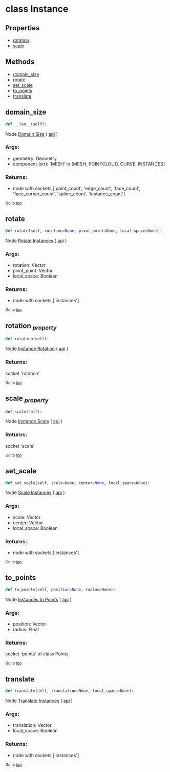 # class Instance

## Properties

- [rotation](#rotation-property)
- [scale](#scale-property)



## Methods

- [domain_size](#domain_size)
- [rotate](#rotate)
- [set_scale](#set_scale)
- [to_points](#to_points)
- [translate](#translate)

## domain_size

```python
def __len__(self):

```
Node [Domain Size](https://docs.blender.org/manual/en/latest/modeling/geometry_nodes/attribute/domain_size.html) ( [api](https://docs.blender.org/api/current/bpy.types.GeometryNodeAttributeDomainSize.html) )

### Args:
- geometry: Geometry
- component (str): 'MESH' in [MESH, POINTCLOUD, CURVE, INSTANCES]

### Returns:

- node with sockets ['point_count', 'edge_count', 'face_count', 'face_corner_count', 'spline_count', 'instance_count']

<sub>Go to [top](#class-Instance)</sub>

## rotate

```python
def rotate(self, rotation=None, pivot_point=None, local_space=None):

```
Node [Rotate Instances](https://docs.blender.org/manual/en/latest/modeling/geometry_nodes/instances/rotate_instances.html) ( [api](https://docs.blender.org/api/current/bpy.types.GeometryNodeRotateInstances.html) )

### Args:
- rotation: Vector
- pivot_point: Vector
- local_space: Boolean

### Returns:

- node with sockets ['instances']

<sub>Go to [top](#class-Instance)</sub>

## rotation <sub>*property*</sub>

```python
def rotation(self):

```
Node [Instance Rotation](https://docs.blender.org/manual/en/latest/modeling/geometry_nodes/instances/instance_rotation.html) ( [api](https://docs.blender.org/api/current/bpy.types.GeometryNodeInputInstanceRotation.html) )

### Returns:

  socket 'rotation'

<sub>Go to [top](#class-Instance)</sub>

## scale <sub>*property*</sub>

```python
def scale(self):

```
Node [Instance Scale](https://docs.blender.org/manual/en/latest/modeling/geometry_nodes/instances/instance_scale.html) ( [api](https://docs.blender.org/api/current/bpy.types.GeometryNodeInputInstanceScale.html) )

### Returns:

  socket 'scale'

<sub>Go to [top](#class-Instance)</sub>

## set_scale

```python
def set_scale(self, scale=None, center=None, local_space=None):

```
Node [Scale Instances](https://docs.blender.org/manual/en/latest/modeling/geometry_nodes/instances/scale_instances.html) ( [api](https://docs.blender.org/api/current/bpy.types.GeometryNodeScaleInstances.html) )

### Args:
- scale: Vector
- center: Vector
- local_space: Boolean

### Returns:

- node with sockets ['instances']

<sub>Go to [top](#class-Instance)</sub>

## to_points

```python
def to_points(self, position=None, radius=None):

```
Node [Instances to Points](https://docs.blender.org/manual/en/latest/modeling/geometry_nodes/instances/instances_to_points.html) ( [api](https://docs.blender.org/api/current/bpy.types.GeometryNodeInstancesToPoints.html) )

### Args:
- position: Vector
- radius: Float

### Returns:

  socket 'points' of class Points

<sub>Go to [top](#class-Instance)</sub>

## translate

```python
def translate(self, translation=None, local_space=None):

```
Node [Translate Instances](https://docs.blender.org/manual/en/latest/modeling/geometry_nodes/instances/translate_instances.html) ( [api](https://docs.blender.org/api/current/bpy.types.GeometryNodeTranslateInstances.html) )

### Args:
- translation: Vector
- local_space: Boolean

### Returns:

- node with sockets ['instances']

<sub>Go to [top](#class-Instance)</sub>

